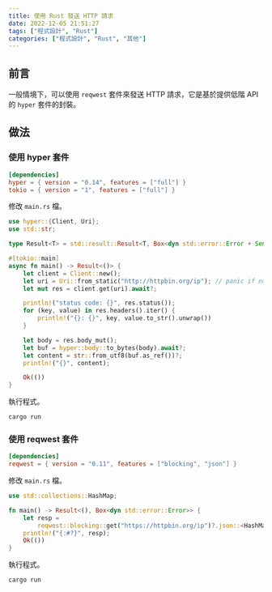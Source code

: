 ```yaml
---
title: 使用 Rust 發送 HTTP 請求
date: 2022-12-05 21:51:27
tags: ["程式設計", "Rust"]
categories: ["程式設計", "Rust", "其他"]
---
```


## 前言

一般情境下，可以使用 `reqwest` 套件來發送 HTTP 請求，它是基於提供低階 API 的 `hyper` 套件的封裝。

## 做法

### 使用 hyper 套件

```toml
[dependencies]
hyper = { version = "0.14", features = ["full"] }
tokio = { version = "1", features = ["full"] }
```

修改 `main.rs` 檔。

```rs
use hyper::{Client, Uri};
use std::str;

type Result<T> = std::result::Result<T, Box<dyn std::error::Error + Send + Sync>>;

#[tokio::main]
async fn main() -> Result<()> {
    let client = Client::new();
    let uri = Uri::from_static("http://httpbin.org/ip"); // panic if not valid
    let mut res = client.get(uri).await?;

    println!("status code: {}", res.status());
    for (key, value) in res.headers().iter() {
        println!("{}: {}", key, value.to_str().unwrap())
    }

    let body = res.body_mut();
    let buf = hyper::body::to_bytes(body).await?;
    let content = str::from_utf8(buf.as_ref())?;
    println!("{}", content);

    Ok(())
}
```

執行程式。

```bash
cargo run
```

### 使用 reqwest 套件

```toml
[dependencies]
reqwest = { version = "0.11", features = ["blocking", "json"] }
```

修改 `main.rs` 檔。

```rs
use std::collections::HashMap;

fn main() -> Result<(), Box<dyn std::error::Error>> {
    let resp =
        reqwest::blocking::get("https://httpbin.org/ip")?.json::<HashMap<String, String>>()?;
    println!("{:#?}", resp);
    Ok(())
}
```

執行程式。

```bash
cargo run
```
